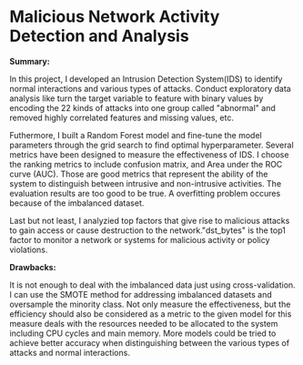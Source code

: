 # Malicious Network Activity Detection and Analysis

**Summary:**

In this project, I developed an Intrusion Detection System(IDS) to identify normal interactions and various types of attacks. Conduct exploratory data analysis like turn the target variable to feature with binary values by encoding the 22 kinds of attacks into one group called "abnormal" and removed highly correlated features and missing values, etc.

Futhermore, I built a Random Forest model and fine-tune the model parameters through the grid search to find optimal hyperparameter. Several metrics have been designed to measure the effectiveness of IDS. I choose the ranking metrics to include confusion matrix, and Area under the ROC curve (AUC). Those are good metrics that represent the ability of the system to distinguish between intrusive and non-intrusive activities. The evaluation results are too good to be true. A overfitting problem occures because of the imbalanced dataset.

Last but not least, I analyzied top factors that give rise to malicious attacks to gain access or cause destruction to the network."dst_bytes" is the top1 factor to monitor a network or systems for malicious activity or policy violations.

**Drawbacks:**

It is not enough to deal with the imbalanced data just using cross-validation. I can use the SMOTE method for addressing imbalanced datasets and oversample the minority class.
Not only measure the effectiveness, but the efficiency should also be considered as a metric to the given model for this measure deals with the resources needed to be allocated to the system including CPU cycles and main memory.
More models could be tried to achieve better accuracy when distinguishing between the various types of attacks and normal interactions.
